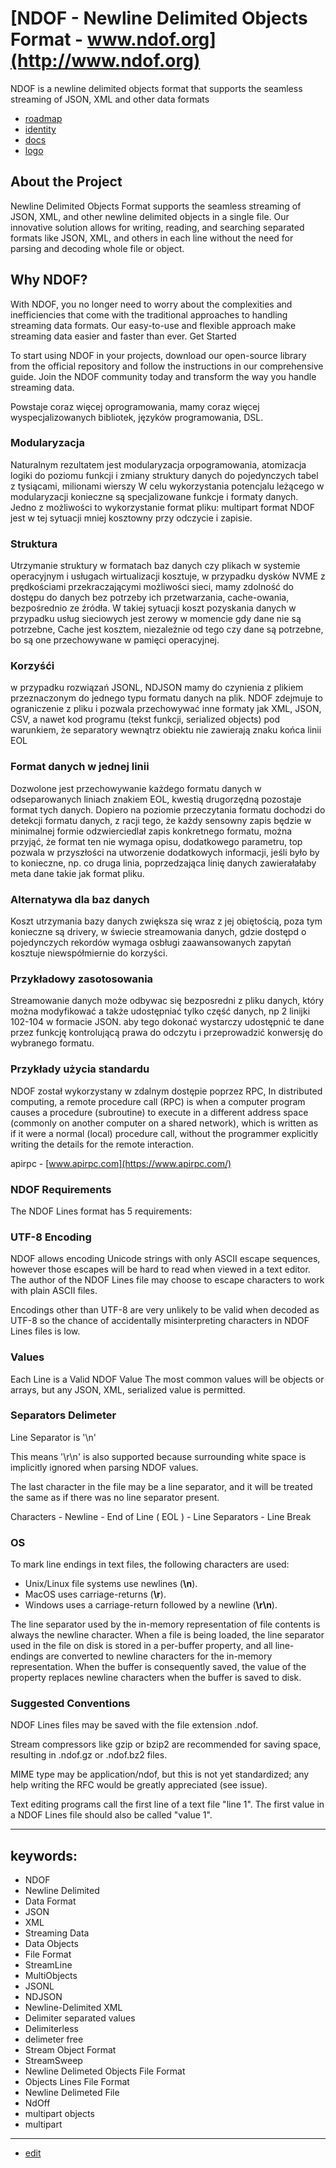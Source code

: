 # [NDOF - Newline Delimited Objects Format - www.ndof.org](http://www.ndof.org)

NDOF is a newline delimited objects format that supports the seamless streaming of JSON, XML and other data formats

+ [roadmap](https://roadmap.ndof.org/)
+ [identity](https://identity.ndof.org/)
+ [docs](https://docs.ndof.org/)
+ [logo](https://logo.ndof.org/)

## About the Project

Newline Delimited Objects Format supports the seamless streaming of JSON, XML, and other newline delimited objects in a single file.
Our innovative solution allows for writing, reading, and searching separated formats like JSON, XML, and others in each line without the need for parsing and decoding whole file or object.


    
## Why NDOF?

With NDOF, you no longer need to worry about the complexities and inefficiencies that come with the traditional approaches to handling streaming data formats. Our easy-to-use and flexible approach make streaming data easier and faster than ever.
Get Started

To start using NDOF in your projects, download our open-source library from the official repository and follow the instructions in our comprehensive guide. Join the NDOF community today and transform the way you handle streaming data.


Powstaje coraz więcej oprogramowania, mamy coraz więcej wyspecjalizowanych bibliotek, języków programowania, DSL.


### Modularyzacja
Naturalnym rezultatem jest modularyzacja orpogramowania, atomizacja logiki do poziomu funkcji i zmiany struktury danych do pojedynczych tabel z tysiącami, milionami wierszy
W celu wykorzystania potencjalu leżącego w modularyzacji konieczne są specjalizowane funkcje i formaty danych. Jedno z możliwości to wykorzystanie format pliku: multipart 
format NDOF jest w tej sytuacji mniej kosztowny przy odczycie i zapisie.

### Struktura
Utrzymanie struktury w formatach baz danych czy plikach w systemie operacyjnym i usługach wirtualizacji kosztuje,
w przypadku dysków NVME z prędkościami przekraczającymi możliwości sieci, mamy zdolność do dostępu do danych bez potrzeby ich przetwarzania, cache-owania, bezpośrednio ze źródła.
W takiej sytuacji koszt pozyskania danych w przypadku usług sieciowych jest zerowy w momencie gdy dane nie są potrzebne, Cache jest kosztem, niezależnie od tego czy dane są potrzebne, bo są one przechowywane w pamięci operacyjnej.

### Korzyśći
w przypadku rozwiązań JSONL, NDJSON mamy do czynienia z plikiem przeznaczonym do jednego typu formatu danych na plik.
NDOF zdejmuje to ograniczenie z pliku i pozwala przechowywać inne formaty jak XML, JSON, CSV, a nawet kod programu (tekst funkcji, serialized objects) pod warunkiem, że separatory wewnątrz obiektu nie zawierają znaku końca linii EOL 

### Format danych w jednej linii
Dozwolone jest przechowywanie każdego formatu danych w odseparowanych liniach znakiem EOL, kwestią drugorzędną pozostaje format tych danych.
Dopiero na poziomie przeczytania formatu dochodzi do detekcji formatu danych, z racji tego, że każdy sensowny zapis będzie w minimalnej formie odzwierciedlał zapis konkretnego formatu, można przyjąć, że format ten nie wymaga opisu, dodatkowego parametru, top pozwala w przyszłości na utworzenie dodatkowych informacji, jeśli było by to konieczne, np. co druga linia, poprzedzająca linię danych zawierałałaby meta dane takie jak format pliku.


### Alternatywa dla baz danych

Koszt utrzymania bazy danych zwiększa się wraz z jej obiętością,
poza tym konieczne są drivery, w świecie streamowania danych, gdzie dostępd o pojedynczych rekordów wymaga osbługi zaawansowanych zapytań kosztuje niewspółmiernie do korzyści.

### Przykładowy zasotosowania

Streamowanie danych może odbywac się bezposredni z pliku danych, który można modyfikować a także udostępniać tylko część danych, np 2 linijki 102-104 w formacie JSON.
aby tego dokonać wystarczy udostępnić te dane przez funkcję kontrolującą prawa do odczytu i przeprowadzić konwersję do wybranego formatu.

### Przykłady użycia standardu

NDOF został wykorzystany w zdalnym dostępie poprzez RPC, In distributed computing, a remote procedure call (RPC) is when a computer program causes a procedure (subroutine) to execute in a different address space (commonly on another computer on a shared network), which is written as if it were a normal (local) procedure call, without the programmer explicitly writing the details for the remote interaction. 

apirpc - [www.apirpc.com](https://www.apirpc.com/)



### NDOF Requirements

The NDOF Lines format has 5 requirements:

### UTF-8 Encoding

NDOF allows encoding Unicode strings with only ASCII escape sequences, however those escapes will be hard to read when viewed in a text editor. 
The author of the NDOF Lines file may choose to escape characters to work with plain ASCII files.

Encodings other than UTF-8 are very unlikely to be valid when decoded as UTF-8 so the chance of accidentally misinterpreting characters in NDOF Lines files is low.


### Values

Each Line is a Valid NDOF Value
The most common values will be objects or arrays, but any JSON, XML, serialized value is permitted.



### Separators Delimeter

Line Separator is '\n'

This means '\r\n' is also supported because surrounding white space is implicitly ignored when parsing NDOF values.

The last character in the file may be a line separator, and it will be treated the same as if there was no line separator present.


Characters - Newline - End of Line ( EOL ) - Line Separators - Line Break

### OS

To mark line endings in text files, the following characters are used:

+ Unix/Linux file systems use newlines (**\n**).
+ MacOS uses carriage-returns (**\r**).
+ Windows uses a carriage-return followed by a newline (**\r\n**).

The line separator used by the in-memory representation of file contents is always the newline character. When a file is being loaded, the line separator used in the file on disk is stored in a per-buffer property, and all line-endings are converted to newline characters for the in-memory representation. When the buffer is consequently saved, the value of the property replaces newline characters when the buffer is saved to disk. 



### Suggested Conventions

NDOF Lines files may be saved with the file extension .ndof.

Stream compressors like gzip or bzip2 are recommended for saving space, resulting in .ndof.gz or .ndof.bz2 files.

MIME type may be application/ndof, but this is not yet standardized; any help writing the RFC would be greatly appreciated (see issue).

Text editing programs call the first line of a text file "line 1". The first value in a NDOF Lines file should also be called "value 1". 




---

## keywords: 

+ NDOF
+ Newline Delimited
+ Data Format
+ JSON
+ XML
+ Streaming Data
+ Data Objects
+ File Format
+ StreamLine
+ MultiObjects
+ JSONL
+ NDJSON
+ Newline-Delimited XML    
+ Delimiter separated values
+ Delimiterless
+ delimeter free
+ Stream Object Format
+ StreamSweep
+ Newline Delimeted Objects File Format
+ Objects Lines File Format
+ Newline Delimeted File
+ NdOff
+ multipart objects
+ multipart

---

+ [edit](https://github.com/ndof-org/www/edit/main/README.md)
  

